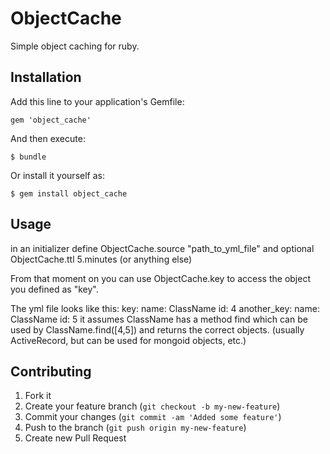 # ObjectCache

Simple object caching for ruby.

## Installation

Add this line to your application's Gemfile:

    gem 'object_cache'
And then execute:

    $ bundle

Or install it yourself as:

    $ gem install object_cache

## Usage

in an initializer define ObjectCache.source "path_to_yml_file"
and optional ObjectCache.ttl 5.minutes (or anything else)

From that moment on you can use ObjectCache.key to access the object you defined as "key".

The yml file looks like this:
	key:
	  name: ClassName
	  id: 4
	another_key:
	  name: ClassName
	  id: 5
it assumes ClassName has a method find which can be used by ClassName.find([4,5]) and returns the correct objects. (usually ActiveRecord, but can be used for mongoid objects, etc.)

## Contributing

1. Fork it
2. Create your feature branch (`git checkout -b my-new-feature`)
3. Commit your changes (`git commit -am 'Added some feature'`)
4. Push to the branch (`git push origin my-new-feature`)
5. Create new Pull Request
